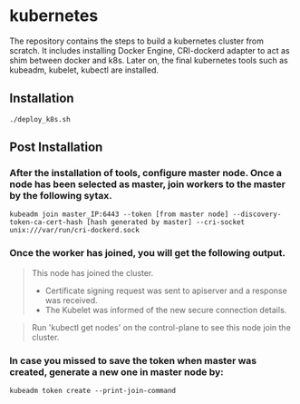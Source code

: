 # kubernetes
The repository contains the steps to build a kubernetes cluster from scratch.
It includes installing Docker Engine, CRI-dockerd adapter to act as shim between docker and k8s.
Later on, the final kubernetes tools such as kubeadm, kubelet, kubectl are installed.

## Installation
`./deploy_k8s.sh`

## Post Installation
### After the installation of tools, configure master node. Once a node has been selected as master, join workers to the master by the following sytax.
`kubeadm join master_IP:6443 --token [from master node] --discovery-token-ca-cert-hash [hash generated by master] --cri-socket unix:///var/run/cri-dockerd.sock`

### Once the worker has joined, you will get the following output.
> This node has joined the cluster.
> * Certificate signing request was sent to apiserver and a response was received.
> * The Kubelet was informed of the new secure connection details.

> Run 'kubectl get nodes' on the control-plane to see this node join the cluster.

### In case you missed to save the token when master was created, generate a new one in master node by:
`kubeadm token create --print-join-command`

